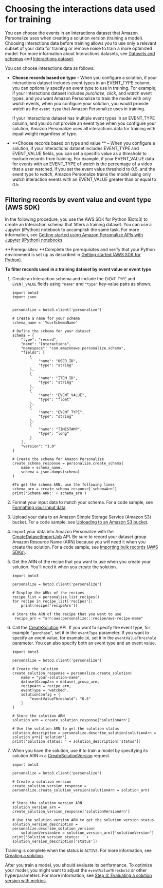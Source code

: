 # Choosing the interactions data used for training<a name="event-values-types"></a>

You can choose the events in an Interactions dataset that Amazon Personalize uses when creating a solution version \(training a model\)\. Choosing interactions data before training allows you to use only a relevant subset of your data for training or remove noise to train a more optimized model\. For more information about Interactions datasets, see [Datasets and schemas](how-it-works-dataset-schema.md) and [Interactions dataset](interactions-datasets.md)\.

You can choose interactions data as follows:
+ **Choose records based on type** – When you configure a solution, if your Interactions dataset includes event types in an EVENT\_TYPE column, you can optionally specify an event type to use in training\. For example, if your Interactions dataset includes *purchase*, *click*, and *watch* event types, and you want Amazon Personalize to train the model with only *watch* events, when you configure your solution, you would provide *watch* as the `event type` that Amazon Personalize uses in training\. 

   If your Interactions dataset has multiple event types in an EVENT\_TYPE column, and you do not provide an event type when you configure your solution, Amazon Personalize uses all interactions data for training with equal weight regardless of type\. 
+ **Choose records based on type and value ** – When you configure a solution, if your Interactions dataset includes EVENT\_TYPE and EVENT\_VALUE fields, you can set a specific value as a threshold to exclude records from training\. For example, if your EVENT\_VALUE data for events with an EVENT\_TYPE of *watch* is the percentage of a video that a user watched, if you set the event value threshold to 0\.5, and the event type to *watch*, Amazon Personalize trains the model using only *watch* interaction events with an EVENT\_VALUE greater than or equal to 0\.5\. 

## Filtering records by event value and event type \(AWS SDK\)<a name="event-values-types-example"></a>

In the following procedure, you use the AWS SDK for Python \(Boto3\) to create an Interaction schema that filters a training dataset\. You can use a Jupyter \(iPython\) notebook to accomplish the same task\. For more information, see [Getting started using Amazon Personalize APIs with Jupyter \(iPython\) notebooks](getting-started-python.md#gs-jupyter-notebook)\.

**Prerequisites: **Complete the prerequisites and verify that your Python environment is set up as described in [Getting started \(AWS SDK for Python\)](getting-started-python.md)\.

**To filter records used in a training dataset by event value or event type**

1. Create an Interaction schema and include the `EVENT_TYPE` and `EVENT_VALUE` fields using `"name"` and `"type"` key\-value pairs as shown\.

   ```
   import boto3
   import json
    
    
   personalize = boto3.client('personalize')
    
   # Create a name for your schema
   schema_name = 'YourSchemaName'
    
   # Define the schema for your dataset
   schema = {
       "type": "record",
       "name": "Interactions",
       "namespace": "com.amazonaws.personalize.schema",
       "fields": [
           {
               "name": "USER_ID",
               "type": "string"
           },
           {
               "name": "ITEM_ID",
               "type": "string"
           },
           {
               "name": "EVENT_VALUE",
               "type": "float"
           },
           {
               "name": "EVENT_TYPE",
               "type": "string"
           },
           { 
               "name": "TIMESTAMP",
               "type": "long"
           }
       ],
       "version": "1.0"
   }
    
   # Create the schema for Amazon Personalize
   create_schema_response = personalize.create_schema(
       name = schema_name,
       schema = json.dumps(schema)
   )
    
   #To get the schema ARN, use the following lines
   schema_arn = create_schema_response['schemaArn']
   print('Schema ARN:' + schema_arn )
   ```

1. Format your input data to match your schema\. For a code sample, see [Formatting your input data](data-prep-formatting.md)\.

1. Upload your data to an Amazon Simple Storage Service \(Amazon S3\) bucket\. For a code sample, see [Uploading to an Amazon S3 bucket](data-prep-upload-s3.md)\.

1. Import your data into Amazon Personalize with the [CreateDatasetImportJob](API_CreateDatasetImportJob.md) API\. Be sure to record your dataset group Amazon Resource Name \(ARN\) because you will need it when you create the solution\. For a code sample, see [Importing bulk records \(AWS SDKs\)](bulk-data-import-step.md#python-import-ex)\.

1. Get the ARN of the recipe that you want to use when you create your solution\. You'll need it when you create the solution\.

   ```
   import boto3
    
   personalize = boto3.client('personalize')
   
   # Display the ARNs of the recipes
   recipe_list = personalize.list_recipes()
   for recipe in recipe_list['recipes']:
       print(recipe['recipeArn'])
       
   # Store the ARN of the recipe that you want to use
    recipe_arn = "arn:aws:personalize:::recipe/aws-recipe-name"
   ```

1. Call the [CreateSolution](API_CreateSolution.md) API\. If you want to specify the event type, for example `“purchase”`, set it in the `eventType` parameter\. If you want to specify an event value, for example `10`, set it in the `eventValueThreshold` parameter\. You can also specify both an event type and an event value\.

   ```
   import boto3
    
   personalize = boto3.client('personalize')
   
   # Create the solution
   create_solution_response = personalize.create_solution(
       name = "your-solution-name",
       datasetGroupArn = dataset_group_arn,
       recipeArn = recipe_arn,
       eventType = 'watched',
       solutionConfig = {
           "eventValueThreshold": "0.5"
       }
   )
   
   # Store the solution ARN
   solution_arn = create_solution_response['solutionArn']
   
   # Use the solution ARN to get the solution status
   solution_description = personalize.describe_solution(solutionArn = solution_arn)['solution']
   print('Solution status: ' + solution_description['status'])
   ```

1. When you have the solution, use it to train a model by specifying its solution ARN in a [CreateSolutionVersion](API_CreateSolutionVersion.md) request\.

   ```
   import boto3
    
   personalize = boto3.client('personalize')
   
   # Create a solution version
   create_solution_version_response = personalize.create_solution_version(solutionArn = solution_arn)
   
   
   # Store the solution version ARN
   solution_version_arn = create_solution_version_response['solutionVersionArn']
       
   # Use the solution version ARN to get the solution version status.
   solution_version_description = personalize.describe_solution_version(
       solutionVersionArn = solution_version_arn)['solutionVersion']
   print('Solution version status: ' + solution_version_description['status'])
   ```

Training is complete when the status is `ACTIVE`\. For more information, see [Creating a solution](training-deploying-solutions.md)\.

After you train a model, you should evaluate its performance\. To optimize your model, you might want to adjust the `eventValueThreshold` or other hyperparameters\. For more information, see [Step 4: Evaluating a solution version with metrics](working-with-training-metrics.md)\. 